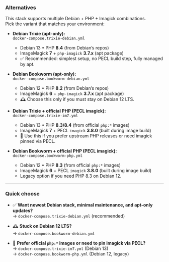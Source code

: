 ### Alternatives

This stack supports multiple Debian + PHP + Imagick combinations.  
Pick the variant that matches your environment:

- **Debian Trixie (apt-only):**  
  `docker-compose.trixie-debian.yml`  
  - Debian 13 • PHP **8.4** (from Debian’s repos)  
  - ImageMagick **7** + `php-imagick` **3.7.x** (apt package)  
  - ✅ Recommended: simplest setup, no PECL build step, fully managed by apt.  

- **Debian Bookworm (apt-only):**  
  `docker-compose.bookworm-debian.yml`  
  - Debian 12 • PHP **8.2** (from Debian’s repos)  
  - ImageMagick **6** + `php-imagick` **3.7.x** (apt package)  
  - 🕰 Choose this only if you must stay on Debian 12 LTS.  

- **Debian Trixie + official PHP (PECL imagick):**  
  `docker-compose.trixie-im7.yml`  
  - Debian 13 • PHP **8.3/8.4** (from official `php:*` images)  
  - ImageMagick **7** + PECL `imagick` **3.8.0** (built during image build)  
  - 🐘 Use this if you prefer upstream PHP releases or need imagick pinned via PECL.  

- **Debian Bookworm + official PHP (PECL imagick):**  
  `docker-compose.bookworm-php.yml`  
  - Debian 12 • PHP **8.3** (from official `php:*` images)  
  - ImageMagick **6** + PECL `imagick` **3.8.0** (built during image build)  
  - Legacy option if you need PHP 8.3 on Debian 12.  

---

### Quick choose

- ✅ **Want newest Debian stack, minimal maintenance, and apt-only updates?**  
  → `docker-compose.trixie-debian.yml` (recommended)

- 🕰 **Stuck on Debian 12 LTS?**  
  → `docker-compose.bookworm-debian.yml`

- 🐘 **Prefer official `php:*` images or need to pin imagick via PECL?**  
  → `docker-compose.trixie-im7.yml` (Debian 13)  
  → `docker-compose.bookworm-php.yml` (Debian 12, legacy)
